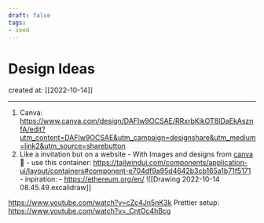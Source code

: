 ```yaml
---
draft: false
tags: 
- seed
---
```


# Design Ideas

created at: [[2022-10-14]]

---

1. Canva: https://www.canva.com/design/DAFIw9OCSAE/RRxrbKjkOT8IDaEkAsznfA/edit?utm_content=DAFIw9OCSAE&utm_campaign=designshare&utm_medium=link2&utm_source=sharebutton
2. Like a invitation but on a website - With Images and designs from [canva](https://www.canva.com/design/DAFHDer5U_k/D5lOIE9R_Cm-353zHb51Vw/edit) 🥳 - use this container: https://tailwindui.com/components/application-ui/layout/containers#component-e704df9a95d4642b3cb165a1b71f5171 - inpiration: - https://ethereum.org/en/
   ![[Drawing 2022-10-14 08.45.49.excalidraw]]

https://www.youtube.com/watch?v=cZc4Jn5nK3k
Prettier setup: https://www.youtube.com/watch?v=_CntOc4hBcg
